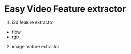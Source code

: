 # Easy Video Feature extractor
1. i3d feature extractor
  - flow
  - rgb
2. image feature extractor
